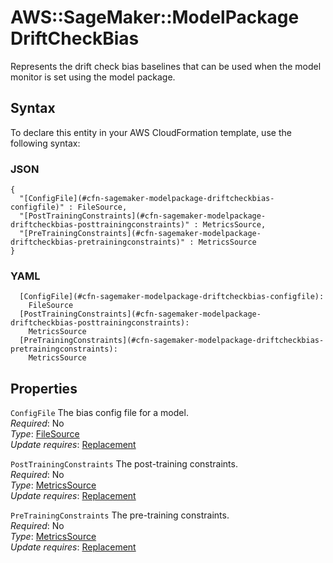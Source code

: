 # AWS::SageMaker::ModelPackage DriftCheckBias<a name="aws-properties-sagemaker-modelpackage-driftcheckbias"></a>

Represents the drift check bias baselines that can be used when the model monitor is set using the model package\.

## Syntax<a name="aws-properties-sagemaker-modelpackage-driftcheckbias-syntax"></a>

To declare this entity in your AWS CloudFormation template, use the following syntax:

### JSON<a name="aws-properties-sagemaker-modelpackage-driftcheckbias-syntax.json"></a>

```
{
  "[ConfigFile](#cfn-sagemaker-modelpackage-driftcheckbias-configfile)" : FileSource,
  "[PostTrainingConstraints](#cfn-sagemaker-modelpackage-driftcheckbias-posttrainingconstraints)" : MetricsSource,
  "[PreTrainingConstraints](#cfn-sagemaker-modelpackage-driftcheckbias-pretrainingconstraints)" : MetricsSource
}
```

### YAML<a name="aws-properties-sagemaker-modelpackage-driftcheckbias-syntax.yaml"></a>

```
  [ConfigFile](#cfn-sagemaker-modelpackage-driftcheckbias-configfile):
    FileSource
  [PostTrainingConstraints](#cfn-sagemaker-modelpackage-driftcheckbias-posttrainingconstraints):
    MetricsSource
  [PreTrainingConstraints](#cfn-sagemaker-modelpackage-driftcheckbias-pretrainingconstraints):
    MetricsSource
```

## Properties<a name="aws-properties-sagemaker-modelpackage-driftcheckbias-properties"></a>

`ConfigFile` <a name="cfn-sagemaker-modelpackage-driftcheckbias-configfile"></a>
The bias config file for a model\.  
_Required_: No  
_Type_: [FileSource](aws-properties-sagemaker-modelpackage-filesource.md)  
_Update requires_: [Replacement](https://docs.aws.amazon.com/AWSCloudFormation/latest/UserGuide/using-cfn-updating-stacks-update-behaviors.html#update-replacement)

`PostTrainingConstraints` <a name="cfn-sagemaker-modelpackage-driftcheckbias-posttrainingconstraints"></a>
The post\-training constraints\.  
_Required_: No  
_Type_: [MetricsSource](aws-properties-sagemaker-modelpackage-metricssource.md)  
_Update requires_: [Replacement](https://docs.aws.amazon.com/AWSCloudFormation/latest/UserGuide/using-cfn-updating-stacks-update-behaviors.html#update-replacement)

`PreTrainingConstraints` <a name="cfn-sagemaker-modelpackage-driftcheckbias-pretrainingconstraints"></a>
The pre\-training constraints\.  
_Required_: No  
_Type_: [MetricsSource](aws-properties-sagemaker-modelpackage-metricssource.md)  
_Update requires_: [Replacement](https://docs.aws.amazon.com/AWSCloudFormation/latest/UserGuide/using-cfn-updating-stacks-update-behaviors.html#update-replacement)
